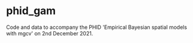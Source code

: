 # phid_gam

Code and data to accompany the PHID 'Empirical Bayesian spatial models with mgcv' on 2nd December 2021.

